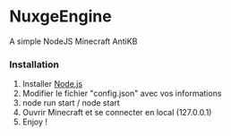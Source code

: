 # NuxgeEngine
A simple NodeJS Minecraft AntiKB

### Installation

1. Installer [Node.js](https://nodejs.org/)
2. Modifier le fichier "config.json" avec vos informations
3. node run start / node start
4. Ouvrir Minecraft et se connecter en local (127.0.0.1)
5. Enjoy !
